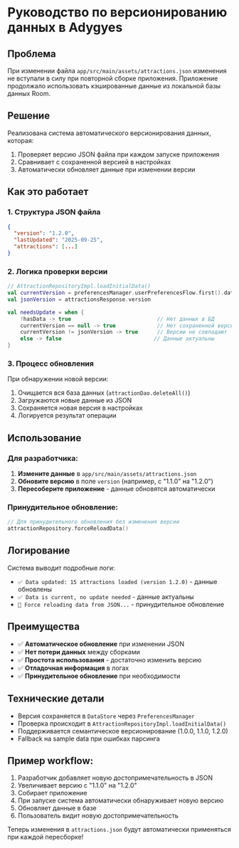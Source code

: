 # Руководство по версионированию данных в Adygyes

## Проблема
При изменении файла `app/src/main/assets/attractions.json` изменения не вступали в силу при повторной сборке приложения. Приложение продолжало использовать кэшированные данные из локальной базы данных Room.

## Решение
Реализована система автоматического версионирования данных, которая:
1. Проверяет версию JSON файла при каждом запуске приложения
2. Сравнивает с сохраненной версией в настройках
3. Автоматически обновляет данные при изменении версии

## Как это работает

### 1. Структура JSON файла
```json
{
  "version": "1.2.0",
  "lastUpdated": "2025-09-25",
  "attractions": [...]
}
```

### 2. Логика проверки версии
```kotlin
// AttractionRepositoryImpl.loadInitialData()
val currentVersion = preferencesManager.userPreferencesFlow.first().dataVersion
val jsonVersion = attractionsResponse.version

val needsUpdate = when {
    !hasData -> true                           // Нет данных в БД
    currentVersion == null -> true             // Нет сохраненной версии
    currentVersion != jsonVersion -> true      // Версии не совпадают
    else -> false                             // Данные актуальны
}
```

### 3. Процесс обновления
При обнаружении новой версии:
1. Очищается вся база данных (`attractionDao.deleteAll()`)
2. Загружаются новые данные из JSON
3. Сохраняется новая версия в настройках
4. Логируется результат операции

## Использование

### Для разработчика:
1. **Измените данные** в `app/src/main/assets/attractions.json`
2. **Обновите версию** в поле `version` (например, с "1.1.0" на "1.2.0")
3. **Пересоберите приложение** - данные обновятся автоматически

### Принудительное обновление:
```kotlin
// Для принудительного обновления без изменения версии
attractionRepository.forceReloadData()
```

## Логирование
Система выводит подробные логи:
- `✅ Data updated: 15 attractions loaded (version 1.2.0)` - данные обновлены
- `✅ Data is current, no update needed` - данные актуальны
- `🔄 Force reloading data from JSON...` - принудительное обновление

## Преимущества
- ✅ **Автоматическое обновление** при изменении JSON
- ✅ **Нет потери данных** между сборками
- ✅ **Простота использования** - достаточно изменить версию
- ✅ **Отладочная информация** в логах
- ✅ **Принудительное обновление** при необходимости

## Технические детали
- Версия сохраняется в `DataStore` через `PreferencesManager`
- Проверка происходит в `AttractionRepositoryImpl.loadInitialData()`
- Поддерживается семантическое версионирование (1.0.0, 1.1.0, 1.2.0)
- Fallback на sample data при ошибках парсинга

## Пример workflow:
1. Разработчик добавляет новую достопримечательность в JSON
2. Увеличивает версию с "1.1.0" на "1.2.0"  
3. Собирает приложение
4. При запуске система автоматически обнаруживает новую версию
5. Обновляет данные в базе
6. Пользователь видит новую достопримечательность

Теперь изменения в `attractions.json` будут автоматически применяться при каждой пересборке!
